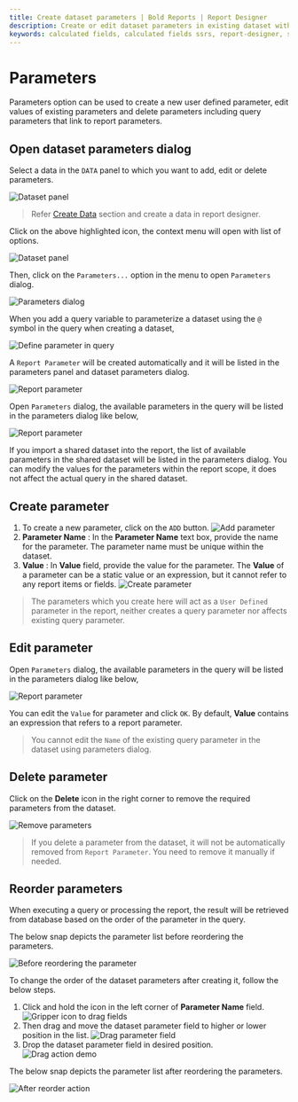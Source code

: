 ```yaml
---
title: Create dataset parameters | Bold Reports | Report Designer
description: Create or edit dataset parameters in existing dataset with Bold Report Designer to filter data at runtime.
keywords: calculated fields, calculated fields ssrs, report-designer, ssrs calculated fields, ssrs, reporting
---
```


# Parameters

Parameters option can be used to create a new user defined parameter, edit values of existing parameters and delete parameters including query parameters that link to report parameters.

## Open dataset parameters dialog

Select a data in the `DATA` panel to which you want to add, edit or delete parameters.

![Dataset panel](/static/assets/on-premise/images/report-designer/manage-data/dataset-parameters/dataset-list.png '#width=540px')

> Refer [Create Data](./../../../manage-data/dataset/create-an-embedded-dataset/#create-an-embedded-dataset) section and create a data in report designer.

Click on the above highlighted icon, the context menu will open with list of options.

![Dataset panel](/static/assets/on-premise/images/report-designer/manage-data/dataset-parameters/context-menu.png '#width=540px')

Then, click on the `Parameters...` option in the menu to open `Parameters` dialog.

![Parameters dialog](/static/assets/on-premise/images/report-designer/manage-data/dataset-parameters/report-parameters-dialog.png '#width=540px')

When you add a query variable to parameterize a dataset using the `@` symbol in the query when creating a dataset,

![Define parameter in query](/static/assets/on-premise/images/report-designer/manage-data/dataset-parameters/add-query-parameter.png '#width=540px')

A `Report Parameter` will be created automatically and it will be listed in the parameters panel and dataset parameters dialog.

![Report parameter](/static/assets/on-premise/images/report-designer/manage-data/dataset-parameters/parameter-panel-list.png '#width=540px')

Open `Parameters` dialog, the available parameters in the query will be listed in the parameters dialog like below,

![Report parameter](/static/assets/on-premise/images/report-designer/manage-data/dataset-parameters/edit-parameters.png '#width=540px')

If you import a shared dataset into the report, the list of available parameters in the shared dataset will be listed in the parameters dialog. You can modify the values for the parameters within the report scope, it does not affect the actual query in the shared dataset.

## Create parameter

1. To create a new parameter, click on the `ADD` button.
![Add parameter](/static/assets/on-premise/images/report-designer/manage-data/dataset-parameters/report-parameters-dialog.png '#width=540px')
2. **Parameter Name** : In the **Parameter Name** text box, provide the name for the parameter. The parameter name must be unique within the dataset.
3. **Value** : In **Value** field, provide the value for the parameter. The **Value** of a parameter can be a static value or an expression, but it cannot refer to any report items or fields.
![Create parameter](/static/assets/on-premise/images/report-designer/manage-data/dataset-parameters/create-parameter.png '#width=540px')

> The parameters which you create here will act as a `User Defined` parameter in the report, neither creates a query parameter nor affects existing query parameter.

## Edit parameter

Open `Parameters` dialog, the available parameters in the query will be listed in the parameters dialog like below,

![Report parameter](/static/assets/on-premise/images/report-designer/manage-data/dataset-parameters/edit-parameters.png '#width=540px')

You can edit the `Value` for parameter and click `OK`. By default, **Value** contains an expression that refers to a report parameter.

> You cannot edit the `Name` of the existing query parameter in the dataset using parameters dialog.

## Delete parameter

Click on the **Delete** icon in the right corner to remove the required parameters from the dataset.

![Remove parameters](/static/assets/on-premise/images/report-designer/manage-data/dataset-parameters/delete-a-parameter.png '#width=540px')

> If you delete a parameter from the dataset, it will not be automatically removed from `Report Parameter`. You need to remove it manually if needed.

## Reorder parameters

When executing a query or processing the report, the result will be retrieved from database based on the order of the parameter in the query.

The below snap depicts the parameter list before reordering the parameters.

![Before reordering the parameter](/static/assets/on-premise/images/report-designer/manage-data/dataset-parameters/before-reordering.png '#width=540px')

To change the order of the dataset parameters after creating it, follow the below steps.

1. Click and hold the icon in the left corner of **Parameter Name** field.
 ![Gripper icon to drag fields](/static/assets/on-premise/images/report-designer/manage-data/dataset-parameters/gripper-icon-to-perform-drag-action.png '#width=540px')
2. Then drag and move the dataset parameter field to higher or lower position in the list.
![Drag parameter field](/static/assets/on-premise/images/report-designer/manage-data/dataset-parameters/drag-start-action.png '#width=540px')
3. Drop the dataset parameter field in desired position.
![Drag action demo](/static/assets/on-premise/images/report-designer/manage-data/dataset-parameters/drag-action-demo.png '#width=540px')

The below snap depicts the parameter list after reordering the parameters.

![After reorder action](/static/assets/on-premise/images/report-designer/manage-data/dataset-parameters/after-reorder-action.png '#width=540px')